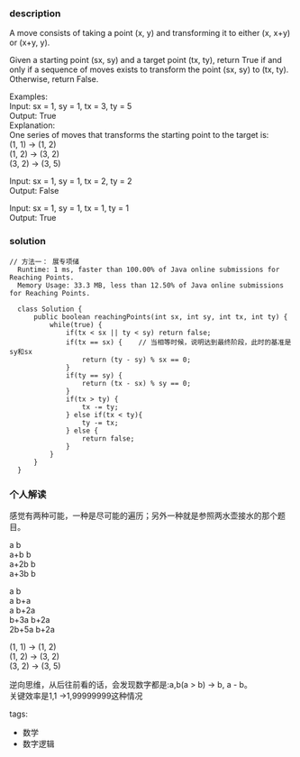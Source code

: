 ### description    
  A move consists of taking a point (x, y) and transforming it to either (x, x+y) or (x+y, y).  
    
  Given a starting point (sx, sy) and a target point (tx, ty), return True if and only if a sequence of moves exists to transform the point (sx, sy) to (tx, ty). Otherwise, return False.  
    
  Examples:  
  Input: sx = 1, sy = 1, tx = 3, ty = 5  
  Output: True  
  Explanation:  
  One series of moves that transforms the starting point to the target is:  
  (1, 1) -> (1, 2)  
  (1, 2) -> (3, 2)  
  (3, 2) -> (3, 5)  
    
  Input: sx = 1, sy = 1, tx = 2, ty = 2  
  Output: False  
    
  Input: sx = 1, sy = 1, tx = 1, ty = 1  
  Output: True  
### solution    
```    
// 方法一： 展专项储  
  Runtime: 1 ms, faster than 100.00% of Java online submissions for Reaching Points.  
  Memory Usage: 33.3 MB, less than 12.50% of Java online submissions for Reaching Points.  
    
  class Solution {  
      public boolean reachingPoints(int sx, int sy, int tx, int ty) {  
          while(true) {  
              if(tx < sx || ty < sy) return false;  
              if(tx == sx) {    // 当相等时候，说明达到最终阶段，此时的基准是sy和sx  
                  return (ty - sy) % sx == 0;  
              }  
              if(ty == sy) {  
                  return (tx - sx) % sy == 0;  
              }  
              if(tx > ty) {  
                  tx -= ty;  
              } else if(tx < ty){  
                  ty -= tx;  
              } else {  
                  return false;  
              }  
          }  
      }  
  }  
```    
    
### 个人解读    
  感觉有两种可能，一种是尽可能的遍历；另外一种就是参照两水壶接水的那个题目。  
    
  a     b  
  a+b   b  
  a+2b  b  
  a+3b  b  
    
  a     b  
  a     b+a  
  a     b+2a  
  b+3a  b+2a  
  2b+5a b+2a  
    
  (1, 1) -> (1, 2)  
  (1, 2) -> (3, 2)  
  (3, 2) -> (3, 5)  
    
  逆向思维，从后往前看的话，会发现数字都是:a,b(a > b) -> b, a - b。  
  关键效率是1,1 ->1,99999999这种情况  
    
    
tags:    
  -  数学  
  -  数字逻辑  
